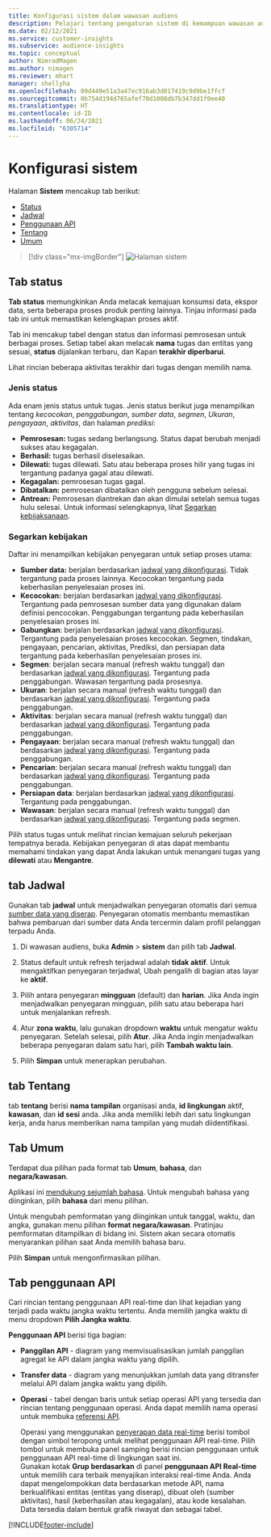 ```yaml
---
title: Konfigurasi sistem dalam wawasan audiens
description: Pelajari tentang pengaturan sistem di kemampuan wawasan audiens Dynamics 365 Customer Insights.
ms.date: 02/12/2021
ms.service: customer-insights
ms.subservice: audience-insights
ms.topic: conceptual
author: NimrodMagen
ms.author: nimagen
ms.reviewer: mhart
manager: shellyha
ms.openlocfilehash: 09d449e51a3a47ec916ab3d017419c9d9be1ffcf
ms.sourcegitcommit: 0b754d194d765afef70d1008db7b347dd1f0ee40
ms.translationtype: HT
ms.contentlocale: id-ID
ms.lasthandoff: 06/24/2021
ms.locfileid: "6305714"
---
```

# <a name="system-configuration"></a>Konfigurasi sistem

Halaman **Sistem** mencakup tab berikut:
- [Status](#status-tab)
- [Jadwal](#schedule-tab)
- [Penggunaan API](#api-usage-tab)
- [Tentang](#about-tab)
- [Umum](#general-tab)

> [!div class="mx-imgBorder"]
> ![Halaman sistem](media/system-tabs.png "Halaman sistem")

## <a name="status-tab"></a>Tab status

**Tab status** memungkinkan Anda melacak kemajuan konsumsi data, ekspor data, serta beberapa proses produk penting lainnya. Tinjau informasi pada tab ini untuk memastikan kelengkapan proses aktif.

Tab ini mencakup tabel dengan status dan informasi pemrosesan untuk berbagai proses. Setiap tabel akan melacak **nama** tugas dan entitas yang sesuai, **status** dijalankan terbaru, dan Kapan **terakhir diperbarui**.

Lihat rincian beberapa aktivitas terakhir dari tugas dengan memilih nama.

### <a name="status-types"></a>Jenis status

Ada enam jenis status untuk tugas. Jenis status berikut juga menampilkan tentang *kecocokan*, *penggabungan*, *sumber data*, *segmen*, *Ukuran*, *pengayaan*, *aktivitas*, dan halaman *prediksi*:

- **Pemrosesan:** tugas sedang berlangsung. Status dapat berubah menjadi sukses atau kegagalan.
- **Berhasil:** tugas berhasil diselesaikan.
- **Dilewati:** tugas dilewati. Satu atau beberapa proses hilir yang tugas ini tergantung padanya gagal atau dilewati.
- **Kegagalan:** pemrosesan tugas gagal.
- **Dibatalkan:** pemrosesan dibatalkan oleh pengguna sebelum selesai.
- **Antrean:** Pemrosesan diantrekan dan akan dimulai setelah semua tugas hulu selesai. Untuk informasi selengkapnya, lihat [Segarkan kebijaksanaan](#refresh-policies).

### <a name="refresh-policies"></a>Segarkan kebijakan

Daftar ini menampilkan kebijakan penyegaran untuk setiap proses utama:

- **Sumber data:** berjalan berdasarkan [jadwal yang dikonfigurasi](#schedule-tab). Tidak tergantung pada proses lainnya. Kecocokan tergantung pada keberhasilan penyelesaian proses ini.
- **Kecocokan:** berjalan berdasarkan [jadwal yang dikonfigurasi](#schedule-tab). Tergantung pada pemrosesan sumber data yang digunakan dalam definisi pencocokan. Penggabungan tergantung pada keberhasilan penyelesaian proses ini.
- **Gabungkan**: berjalan berdasarkan [jadwal yang dikonfigurasi](#schedule-tab). Tergantung pada penyelesaian proses kecocokan. Segmen, tindakan, pengayaan, pencarian, aktivitas, Prediksi, dan persiapan data tergantung pada keberhasilan penyelesaian proses ini.
- **Segmen**: berjalan secara manual (refresh waktu tunggal) dan berdasarkan [jadwal yang dikonfigurasi](#schedule-tab). Tergantung pada penggabungan. Wawasan tergantung pada prosesnya.
- **Ukuran**: berjalan secara manual (refresh waktu tunggal) dan berdasarkan [jadwal yang dikonfigurasi](#schedule-tab). Tergantung pada penggabungan.
- **Aktivitas**: berjalan secara manual (refresh waktu tunggal) dan berdasarkan [jadwal yang dikonfigurasi](#schedule-tab). Tergantung pada penggabungan.
- **Pengayaan**: berjalan secara manual (refresh waktu tunggal) dan berdasarkan [jadwal yang dikonfigurasi](#schedule-tab). Tergantung pada penggabungan.
- **Pencarian**: berjalan secara manual (refresh waktu tunggal) dan berdasarkan [jadwal yang dikonfigurasi](#schedule-tab). Tergantung pada penggabungan.
- **Persiapan data**: berjalan berdasarkan [jadwal yang dikonfigurasi](#schedule-tab). Tergantung pada penggabungan.
- **Wawasan**: berjalan secara manual (refresh waktu tunggal) dan berdasarkan [jadwal yang dikonfigurasi](#schedule-tab). Tergantung pada segmen.

Pilih status tugas untuk melihat rincian kemajuan seluruh pekerjaan tempatnya berada. Kebijakan penyegaran di atas dapat membantu memahami tindakan yang dapat Anda lakukan untuk menangani tugas yang **dilewati** atau **Mengantre**.

## <a name="schedule-tab"></a>tab Jadwal

Gunakan tab **jadwal** untuk menjadwalkan penyegaran otomatis dari semua [sumber data yang diserap](data-sources.md). Penyegaran otomatis membantu memastikan bahwa pembaruan dari sumber data Anda tercermin dalam profil pelanggan terpadu Anda.

1. Di wawasan audiens, buka **Admin** > **sistem** dan pilih tab **Jadwal**.

2. Status default untuk refresh terjadwal adalah **tidak aktif**. Untuk mengaktifkan penyegaran terjadwal, Ubah pengalih di bagian atas layar ke **aktif**.

3. Pilih antara penyegaran **mingguan** (default) dan **harian**. Jika Anda ingin menjadwalkan penyegaran mingguan, pilih satu atau beberapa hari untuk menjalankan refresh.

4. Atur **zona waktu**, lalu gunakan dropdown **waktu** untuk mengatur waktu penyegaran. Setelah selesai, pilih **Atur**. Jika Anda ingin menjadwalkan beberapa penyegaran dalam satu hari, pilih **Tambah waktu lain**.

5. Pilih **Simpan** untuk menerapkan perubahan.

## <a name="about-tab"></a>tab Tentang

tab **tentang** berisi **nama tampilan** organisasi anda, **id lingkungan** aktif, **kawasan**, dan **id sesi** anda. Jika anda memiliki lebih dari satu lingkungan kerja, anda harus memberikan nama tampilan yang mudah diidentifikasi.

## <a name="general-tab"></a>Tab Umum

Terdapat dua pilihan pada format tab **Umum**, **bahasa**, dan **negara/kawasan**.

Aplikasi ini [mendukung sejumlah bahasa](supported-languages.md). Untuk mengubah bahasa yang diinginkan, pilih **bahasa** dari menu pilihan.

Untuk mengubah pemformatan yang diinginkan untuk tanggal, waktu, dan angka, gunakan menu pilihan **format negara/kawasan**. Pratinjau pemformatan ditampilkan di bidang ini. Sistem akan secara otomatis menyarankan pilihan saat Anda memilih bahasa baru.

Pilih **Simpan** untuk mengonfirmasikan pilihan.

## <a name="api-usage-tab"></a>Tab penggunaan API

Cari rincian tentang penggunaan API real-time dan lihat kejadian yang terjadi pada waktu jangka waktu tertentu. Anda memilih jangka waktu di menu dropdown **Pilih Jangka waktu**. 

**Penggunaan API** berisi tiga bagian: 
- **Panggilan API** - diagram yang memvisualisasikan jumlah panggilan agregat ke API dalam jangka waktu yang dipilih.

- **Transfer data** - diagram yang menunjukkan jumlah data yang ditransfer melalui API dalam jangka waktu yang dipilih.

-  **Operasi** - tabel dengan baris untuk setiap operasi API yang tersedia dan rincian tentang penggunaan operasi. Anda dapat memilih nama operasi untuk membuka [referensi API](https://developer.ci.ai.dynamics.com/api-details#api=CustomerInsights&operation=Get-all-instances).

   Operasi yang menggunakan [penyerapan data real-time](real-time-data-ingestion.md) berisi tombol dengan simbol teropong untuk melihat penggunaan API real-time. Pilih tombol untuk membuka panel samping berisi rincian penggunaan untuk penggunaan API real-time di lingkungan saat ini.   
   Gunakan kotak **Grup berdasarkan** di panel **penggunaan API Real-time** untuk memilih cara terbaik menyajikan interaksi real-time Anda. Anda dapat mengelompokkan data berdasarkan metode API, nama berkualifikasi entitas (entitas yang diserap), dibuat oleh (sumber aktivitas), hasil (keberhasilan atau kegagalan), atau kode kesalahan. Data tersedia dalam bentuk grafik riwayat dan sebagai tabel.


[!INCLUDE[footer-include](../includes/footer-banner.md)]